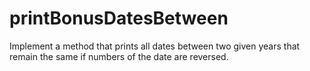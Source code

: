 # printBonusDatesBetween
Implement a method that prints all dates between two given years that remain the same if numbers of the date are reversed.
